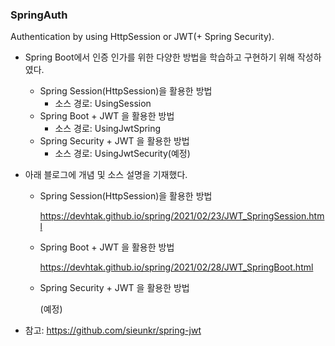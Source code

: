 ### SpringAuth
Authentication by using HttpSession or JWT(+ Spring Security).

- Spring Boot에서 인증 인가를 위한 다양한 방법을 학습하고 구현하기 위해 작성하였다.
  - Spring Session(HttpSession)을 활용한 방법
    - 소스 경로: UsingSession
  - Spring Boot + JWT 을 활용한 방법
    - 소스 경로: UsingJwtSpring
  - Spring Security + JWT 을 활용한 방법
    - 소스 경로: UsingJwtSecurity(예정)
  
- 아래 블로그에 개념 및 소스 설명을 기재했다.
  - Spring Session(HttpSession)을 활용한 방법
    
    https://devhtak.github.io/spring/2021/02/23/JWT_SpringSession.html
    
  - Spring Boot + JWT 을 활용한 방법
  
    https://devhtak.github.io/spring/2021/02/28/JWT_SpringBoot.html
    
  - Spring Security + JWT 을 활용한 방법
    
    (예정)

- 참고: https://github.com/sieunkr/spring-jwt
